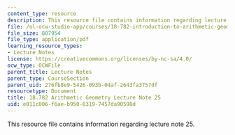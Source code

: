 ```yaml
---
content_type: resource
description: This resource file contains information regarding lecture note 25.
file: /ol-ocw-studio-app/courses/18-782-introduction-to-arithmetic-geometry-fall-2013/e011c006f6aeb95083197457da90598d_MIT18_782F13_lec25.pdf
file_size: 807954
file_type: application/pdf
learning_resource_types:
- Lecture Notes
license: https://creativecommons.org/licenses/by-nc-sa/4.0/
ocw_type: OCWFile
parent_title: Lecture Notes
parent_type: CourseSection
parent_uid: 276fb8e9-5426-093b-04af-2643fa3757df
resourcetype: Document
title: 18.782 Arithmetic Geometry Lecture Note 25
uid: e011c006-f6ae-b950-8319-7457da90598d
---
```

This resource file contains information regarding lecture note 25.